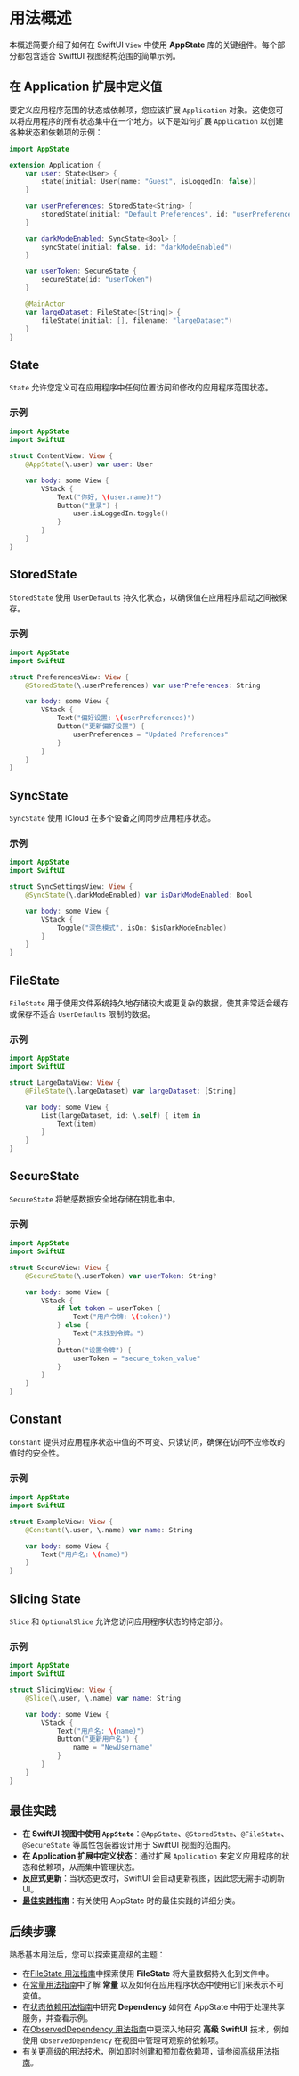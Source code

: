 # 用法概述

本概述简要介绍了如何在 SwiftUI `View` 中使用 **AppState** 库的关键组件。每个部分都包含适合 SwiftUI 视图结构范围的简单示例。

## 在 Application 扩展中定义值

要定义应用程序范围的状态或依赖项，您应该扩展 `Application` 对象。这使您可以将应用程序的所有状态集中在一个地方。以下是如何扩展 `Application` 以创建各种状态和依赖项的示例：

```swift
import AppState

extension Application {
    var user: State<User> {
        state(initial: User(name: "Guest", isLoggedIn: false))
    }

    var userPreferences: StoredState<String> {
        storedState(initial: "Default Preferences", id: "userPreferences")
    }

    var darkModeEnabled: SyncState<Bool> {
        syncState(initial: false, id: "darkModeEnabled")
    }

    var userToken: SecureState {
        secureState(id: "userToken")
    }

    @MainActor
    var largeDataset: FileState<[String]> {
        fileState(initial: [], filename: "largeDataset")
    }
}
```

## State

`State` 允许您定义可在应用程序中任何位置访问和修改的应用程序范围状态。

### 示例

```swift
import AppState
import SwiftUI

struct ContentView: View {
    @AppState(\.user) var user: User

    var body: some View {
        VStack {
            Text("你好, \(user.name)!")
            Button("登录") {
                user.isLoggedIn.toggle()
            }
        }
    }
}
```

## StoredState

`StoredState` 使用 `UserDefaults` 持久化状态，以确保值在应用程序启动之间被保存。

### 示例

```swift
import AppState
import SwiftUI

struct PreferencesView: View {
    @StoredState(\.userPreferences) var userPreferences: String

    var body: some View {
        VStack {
            Text("偏好设置: \(userPreferences)")
            Button("更新偏好设置") {
                userPreferences = "Updated Preferences"
            }
        }
    }
}
```

## SyncState

`SyncState` 使用 iCloud 在多个设备之间同步应用程序状态。

### 示例

```swift
import AppState
import SwiftUI

struct SyncSettingsView: View {
    @SyncState(\.darkModeEnabled) var isDarkModeEnabled: Bool

    var body: some View {
        VStack {
            Toggle("深色模式", isOn: $isDarkModeEnabled)
        }
    }
}
```

## FileState

`FileState` 用于使用文件系统持久地存储较大或更复杂的数据，使其非常适合缓存或保存不适合 `UserDefaults` 限制的数据。

### 示例

```swift
import AppState
import SwiftUI

struct LargeDataView: View {
    @FileState(\.largeDataset) var largeDataset: [String]

    var body: some View {
        List(largeDataset, id: \.self) { item in
            Text(item)
        }
    }
}
```

## SecureState

`SecureState` 将敏感数据安全地存储在钥匙串中。

### 示例

```swift
import AppState
import SwiftUI

struct SecureView: View {
    @SecureState(\.userToken) var userToken: String?

    var body: some View {
        VStack {
            if let token = userToken {
                Text("用户令牌: \(token)")
            } else {
                Text("未找到令牌。")
            }
            Button("设置令牌") {
                userToken = "secure_token_value"
            }
        }
    }
}
```

## Constant

`Constant` 提供对应用程序状态中值的不可变、只读访问，确保在访问不应修改的值时的安全性。

### 示例

```swift
import AppState
import SwiftUI

struct ExampleView: View {
    @Constant(\.user, \.name) var name: String

    var body: some View {
        Text("用户名: \(name)")
    }
}
```

## Slicing State

`Slice` 和 `OptionalSlice` 允许您访问应用程序状态的特定部分。

### 示例

```swift
import AppState
import SwiftUI

struct SlicingView: View {
    @Slice(\.user, \.name) var name: String

    var body: some View {
        VStack {
            Text("用户名: \(name)")
            Button("更新用户名") {
                name = "NewUsername"
            }
        }
    }
}
```

## 最佳实践

- **在 SwiftUI 视图中使用 `AppState`**：`@AppState`、`@StoredState`、`@FileState`、`@SecureState` 等属性包装器设计用于 SwiftUI 视图的范围内。
- **在 Application 扩展中定义状态**：通过扩展 `Application` 来定义应用程序的状态和依赖项，从而集中管理状态。
- **反应式更新**：当状态更改时，SwiftUI 会自动更新视图，因此您无需手动刷新 UI。
- **[最佳实践指南](best-practices.md)**：有关使用 AppState 时的最佳实践的详细分类。

## 后续步骤

熟悉基本用法后，您可以探索更高级的主题：

- 在[FileState 用法指南](usage-filestate.md)中探索使用 **FileState** 将大量数据持久化到文件中。
- 在[常量用法指南](usage-constant.md)中了解 **常量** 以及如何在应用程序状态中使用它们来表示不可变值。
- 在[状态依赖用法指南](usage-state-dependency.md)中研究 **Dependency** 如何在 AppState 中用于处理共享服务，并查看示例。
- 在[ObservedDependency 用法指南](usage-observeddependency.md)中更深入地研究 **高级 SwiftUI** 技术，例如使用 `ObservedDependency` 在视图中管理可观察的依赖项。
- 有关更高级的用法技术，例如即时创建和预加载依赖项，请参阅[高级用法指南](advanced-usage.md)。
